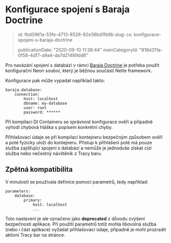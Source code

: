 Konfigurace spojení s Baraja Doctrine
=====================================

> id: fbd0961a-53fe-4713-8526-82e36bd1fb9b
> slug:
> 	cs: konfigurace-spojeni-s-baraja-doctrine
> 
> publicationDate: "2020-09-10 11:38:44"
> mainCategoryId: "818d311a-0f58-4df7-a9a4-da7d21489dd6"

Pro navázání spojení s databází v rámci [Baraja Doctrine](https://github.com/baraja-core/doctrine) je potřeba použít konfigurační Neon soubor, který je běžnou součástí Nette framework.

Konfigurace pak může vypadat například takto:

```neon
baraja.database:
    connection:
        host: localhost
        dbname: my-database
        user: root
        password: ******
```

Při kompilaci DI Containeru se správnost konfigurace ověří a případně vyhodí chybová hláška s popisem konkrétní chyby.

Přihlašovací údaje se při kompilaci kontejneru bezpečným způsobem ověří a poté fyzicky uloží do kontejneru. Přístup k přihlášení poté má pouze služba zajišťující spojení s databází a nemůže je jednoduše získat cizí služba nebo nečestný návštěník z Tracy baru.

Zpětná kompatibilita
----------

V minulosti se používala definice pomocí parametrů, tedy například:

```neon
parameters:
    database:
        primary:
            host: localhost
            ...
```

Toto nastavení je ale označeno jako **deprecated** z důvodu zvýšení bezpečnosti aplikace. Při použití parametrů totiž mohla libovolná služba (nebo i část aplikace) vyžádat přihlašovací údaje, případně je mohl prozradit aktivní Tracy bar na stránce.
